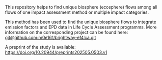 This repository helps to find unique biosphere (ecosphere) flows among all flows of one impact assessment method or multiple impact categories.

This method has been used to find the unique biosphere flows to integrate emission factors and EPD data in Life Cycle Assessment programms.
More information on the corresponding project can be found here: [git@github.com:m0e161/brightway-ef4lca.git](https://github.com/m0e161/brightway-ef4lca.git)

A preprint of the study is available: https://doi.org/10.20944/preprints202505.0503.v1 
